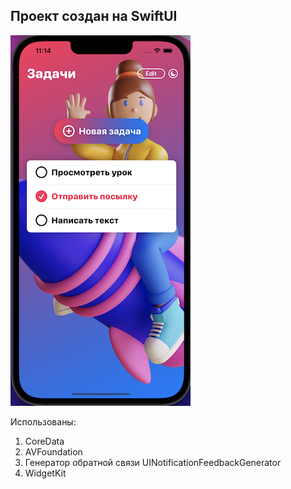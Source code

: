 ## Проект создан на SwiftUI

![Photo](img/devote.png?raw=true "devote")

Использованы:
1. CoreData
2. AVFoundation
3. Генератор обратной связи UINotificationFeedbackGenerator
4. WidgetKit